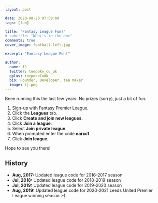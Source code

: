 ```yaml
---
layout: post

date: 2020-08-23 07:59:00
tags: [fun]

title: "Fantasy League Fun!"
# subtitle: "What's in the box"
comments: true
cover_image: football-left.jpg

excerpt: "Fantasy League Fun!"

author:
  name: fJ
  twitter: toepoke_co_uk
  gplus: toepokeCoUk
  bio: Founder, Developer, tea maker
  image: fj.png
---
```


Been running this the last few years.  No prizes (sorry), just a bit of fun.

1. Sign-up with [Fantasy Premier League](http://fantasy.premierleague.com).
2. Click the **Leagues** tab.
3. Click **Create and join new leagues**.
4. Click **Join a league**.
4. Select **Join private league**.
5. When prompted enter the code **earxc1**
6. Click **Join league**.

Hope to see you there!

## History
- **Aug, 2017:** Updated league code for 2016-2017 season
- **Jul, 2018:** Updated league code for 2018-2019 season
- **Jul, 2019:** Updated league code for 2019-2020 season
- **Aug, 2019:** Updated league code for 2020-2021 Leeds United Premier League winning season :-)


